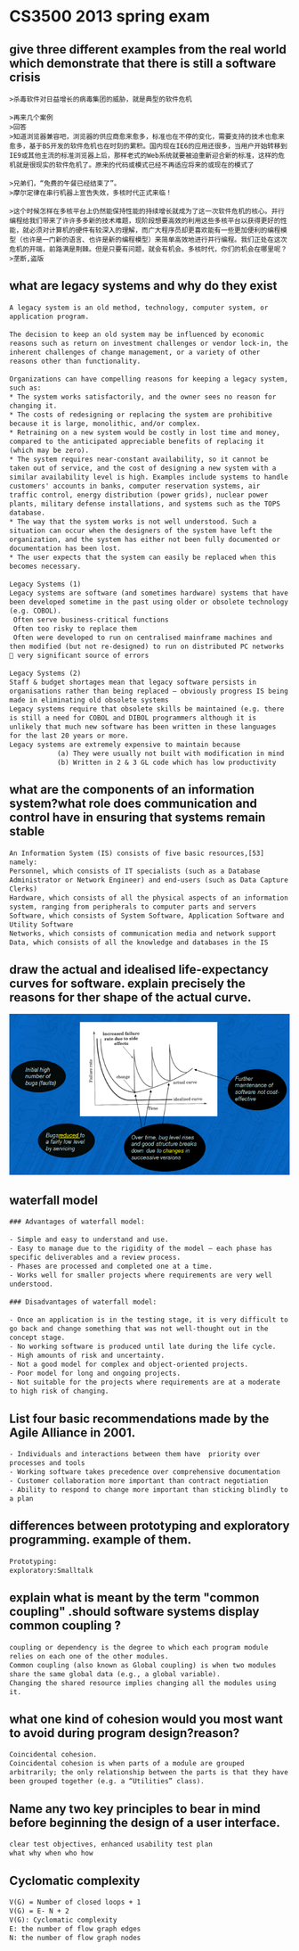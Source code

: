 <h1> CS3500 2013 spring exam

## give three different examples from the real world which demonstrate that there is still a software crisis

	>杀毒软件对日益增长的病毒集团的威胁，就是典型的软件危机

	>再来几个案例
	>回答
	>知道浏览器兼容吧，浏览器的供应商愈来愈多，标准也在不停的变化，需要支持的技术也愈来愈多，基于BS开发的软件危机也在时刻的累积。国内现在IE6的应用还很多，当用户开始转移到IE9或其他主流的标准浏览器上后，那样老式的Web系统就要被迫重新迎合新的标准，这样的危机就是很现实的软件危机了。原来的代码或模式已经不再适应将来的或现在的模式了

	>兄弟们，“免费的午餐已经结束了”。
	>摩尔定律在串行机器上宣告失效，多核时代正式来临！

	>这个时候怎样在多核平台上仍然能保持性能的持续增长就成为了这一次软件危机的核心。并行编程给我们带来了许许多多新的技术难题，现阶段想要高效的利用这些多核平台以获得更好的性能，就必须对计算机的硬件有较深入的理解，而广大程序员却更喜欢能有一些更加便利的编程模型（也许是一门新的语言、也许是新的编程模型）来简单高效地进行并行编程。我们正处在这次危机的开端，前路满是荆棘。但是只要有问题，就会有机会。多核时代，你们的机会在哪里呢？
	>垄断,盗版

## what are legacy systems and why do they exist

	A legacy system is an old method, technology, computer system, or application program.

	The decision to keep an old system may be influenced by economic reasons such as return on investment challenges or vendor lock-in, the inherent challenges of change management, or a variety of other reasons other than functionality.

	Organizations can have compelling reasons for keeping a legacy system, such as:
	* The system works satisfactorily, and the owner sees no reason for changing it.
	* The costs of redesigning or replacing the system are prohibitive because it is large, monolithic, and/or complex.
	* Retraining on a new system would be costly in lost time and money, compared to the anticipated appreciable benefits of replacing it (which may be zero).
	* The system requires near-constant availability, so it cannot be taken out of service, and the cost of designing a new system with a similar availability level is high. Examples include systems to handle customers' accounts in banks, computer reservation systems, air traffic control, energy distribution (power grids), nuclear power plants, military defense installations, and systems such as the TOPS database.
	* The way that the system works is not well understood. Such a situation can occur when the designers of the system have left the organization, and the system has either not been fully documented or documentation has been lost.
	* The user expects that the system can easily be replaced when this becomes necessary.

	Legacy Systems (1)
	Legacy systems are software (and sometimes hardware) systems that have been developed sometime in the past using older or obsolete technology (e.g. COBOL).
	 Often serve business-critical functions
	 Often too risky to replace them
	 Often were developed to run on centralised mainframe machines and then modified (but not re-designed) to run on distributed PC networks   very significant source of errors

	Legacy Systems (2)
	Staff & budget shortages mean that legacy software persists in organisations rather than being replaced – obviously progress IS being made in eliminating old obsolete systems
	Legacy systems require that obsolete skills be maintained (e.g. there is still a need for COBOL and DIBOL programmers although it is unlikely that much new software has been written in these languages for the last 20 years or more.
	Legacy systems are extremely expensive to maintain because 
	    		(a) They were usually not built with modification in mind
	    		(b) Written in 2 & 3 GL code which has low productivity

## what are the components of an information system?what role does communication and control have in ensuring that systems remain stable

	An Information System (IS) consists of five basic resources,[53] namely:
	Personnel, which consists of IT specialists (such as a Database Administrator or Network Engineer) and end-users (such as Data Capture Clerks)
	Hardware, which consists of all the physical aspects of an information system, ranging from peripherals to computer parts and servers
	Software, which consists of System Software, Application Software and Utility Software
	Networks, which consists of communication media and network support
	Data, which consists of all the knowledge and databases in the IS

## draw the actual and idealised life-expectancy curves for software. explain precisely the reasons for ther shape of the actual curve.

![curve](life-expectancy.png)

## waterfall model  


	### Advantages of waterfall model:

	- Simple and easy to understand and use.
	- Easy to manage due to the rigidity of the model – each phase has specific deliverables and a review process.
	- Phases are processed and completed one at a time.
	- Works well for smaller projects where requirements are very well understood.
	 
	### Disadvantages of waterfall model:

	- Once an application is in the testing stage, it is very difficult to go back and change something that was not well-thought out in the concept stage.
	- No working software is produced until late during the life cycle.
	- High amounts of risk and uncertainty.
	- Not a good model for complex and object-oriented projects.
	- Poor model for long and ongoing projects.
	- Not suitable for the projects where requirements are at a moderate to high risk of changing.

## List four basic recommendations made by the Agile Alliance in 2001.

	- Individuals and interactions between them have  priority over processes and tools
	- Working software takes precedence over comprehensive documentation
	- Customer collaboration more important than contract negotiation
	- Ability to respond to change more important than sticking blindly to a plan

## differences between prototyping and exploratory programming. example of them.

	Prototyping:
	exploratory:Smalltalk


## explain what is meant by the term "common coupling" .should software systems display common coupling ?

	coupling or dependency is the degree to which each program module relies on each one of the other modules.
	Common coupling (also known as Global coupling) is when two modules share the same global data (e.g., a global variable).
	Changing the shared resource implies changing all the modules using it.

## what one kind of cohesion would you most want to avoid during program design?reason?

	Coincidental cohesion.
	Coincidental cohesion is when parts of a module are grouped arbitrarily; the only relationship between the parts is that they have been grouped together (e.g. a “Utilities” class).

## Name any two key principles to bear in mind before beginning the design of a user interface.
	
	clear test objectives, enhanced usability test plan
	what why when who how

## Cyclomatic complexity
	
	V(G) = Number of closed loops + 1 
	V(G) = E- N + 2
	V(G): Cyclomatic complexity
	E: the number of flow graph edges
	N: the number of flow graph nodes

